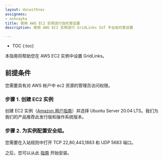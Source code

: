 ```yaml
---
layout: docwithnav
assignees:
- ashvayka
title: 使用 AWS EC2 实例进行自托管设置
description: 使用 AWS EC2 实例进行 GridLinks IoT 平台自托管设置

---
```


* TOC
{:toc}

本指南将帮助您在 AWS EC2 实例中设置 GridLinks。

## 前提条件

您需要具有对 AWS 帐户中 ec2 资源的管理员访问权限。

### 步骤 1. 创建 EC2 实例

创建 EC2 实例（[Amazon 用户指南](https://docs.aws.amazon.com/efs/latest/ug/gs-step-one-create-ec2-resources.html)）并选择 Ubuntu Server 20.04 LTS。我们为我们的产品推荐此发行版和操作系统版本。

### 步骤 2. 为实例配置安全组。

您需要在入站规则中打开 TCP 22,80,443,1883 和 UDP 5683 端口。


之后，您可以从此 [指南](/docs/user-guide/install/ubuntu/) 开始安装。